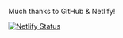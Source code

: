 Much thanks to GitHub & Netlify!

[![Netlify Status](https://api.netlify.com/api/v1/badges/89a15461-eb3e-40d8-9942-46b935d3f88c/deploy-status)](https://app.netlify.com/sites/dukecitybuilders/deploys)
